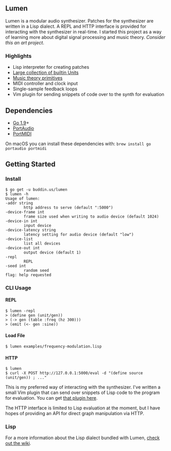 ## Lumen

Lumen is a modular audio synthesizer. Patches for the synthesizer are written in a Lisp dialect. A REPL and HTTP
interface is provided for interacting with the synthesizer in real-time. I started this project as a way of learning
more about digital signal processing and music theory. *Consider this an art project*.

### Highlights

- Lisp interpreter for creating patches
- [Large collection of builtin Units](https://github.com/brettbuddin/lumen/wiki/Units)
- [Music theory primitives](https://github.com/brettbuddin/lumen/wiki/Values#music-theory)
- MIDI controller and clock input
- Single-sample feedback loops
- Vim plugin for sending snippets of code over to the synth for evaluation

## Dependencies

- [Go 1.9](http://golang.org)+
- [PortAudio](http://www.portaudio.com/)
- [PortMIDI](http://portmedia.sourceforge.net/portmidi/)

On macOS you can install these dependencies with: `brew install go portaudio portmidi`

## Getting Started

### Install

    $ go get -u buddin.us/lumen
	$ lumen -h
	Usage of lumen:
  	-addr string
        	http address to serve (default ":5000")
  	-device-frame int
        	frame size used when writing to audio device (default 1024)
  	-device-in int
        	input device
  	-device-latency string
        	latency setting for audio device (default "low")
  	-device-list
        	list all devices
  	-device-out int
        	output device (default 1)
  	-repl
        	REPL
  	-seed int
        	random seed
	flag: help requested

### CLI Usage

#### REPL

    $ lumen -repl
    > (define gen (unit/gen))
    > (-> gen (table :freq (hz 300)))
    > (emit (<- gen :sine))

#### Load File

    $ lumen examples/frequency-modulation.lisp

#### HTTP

    $ lumen
    $ curl -X POST http://127.0.0.1:5000/eval -d "(define source (unit/gen)) ; ..."

This is my preferred way of interacting with the synthesizer. I've written a small Vim plugin that can send over
snippets of Lisp code to the program for evaluation. You can get [that plugin here](extra/lumen.vim).

The HTTP interface is limited to Lisp evaluation at the moment, but I have hopes of providing an API for direct graph
manipulation via HTTP.

### Lisp

For a more information about the Lisp dialect bundled with Lumen, [check out the wiki](https://github.com/brettbuddin/lumen/wiki).
